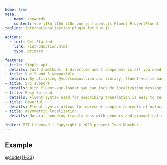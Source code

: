 ```yaml
---
home: true
meta:
  - name: keywords
    content: vue i18n l10n i18n vue.js fluent.js Fluent ProjectFluent translation localization
tagline: Internationalization plugin for Vue.js

actions:
  - text: Get Started
    link: /introduction.html
    type: primary

features:
- title: Simple api
  details: Just 2 methods, 1 directive and 1 component is all you need to internationalize your app.
- title: Vue 2 and 3 compatible
  details: By utilising @vue/composition-api library, fluent-vue is made compatible both with Vue version 2 and version 3.
- title: SFC support
  details: With fluent-vue-loader you can include localization messages with rest of your single file component code.
- title: Easy to read
  details: Fluent syntax used for describing translation is easy to read and understand.
- title: Powerful
  details: Fluent syntax allows to represent complex concepts of natural languages.
- title: Asymmetric localization
  details: Natural-sounding translations with genders and grammatical cases only when necessary.

footer: MIT Licensed | Copyright © 2020-present Ivan Demchuk
---
```


## Example

@[code{11-33}](./components/Simple.vue)

<simple-input />
